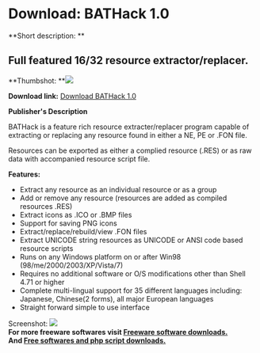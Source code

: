 # Download: BATHack 1.0

**Short description: **

## Full featured 16/32 resource extractor/replacer.

  
**Thumbshot: **![](http://www.freewarefiles.com/screenshot/bathack_md.jpg)   
  
**Download link:** [Download BATHack 1.0](http://freesoftwares.boysofts.com/BATHack_program_64895.html)  
  

**Publisher's Description**  
  

BATHack is a feature rich resource extracter/replacer program capable of
extracting or replacing any resource found in either a NE, PE or .FON file.

Resources can be exported as either a complied resource (.RES) or as raw data
with accompanied resource script file.

**Features:**

  * Extract any resource as an individual resource or as a group 
  * Add or remove any resource (resources are added as compiled resources .RES) 
  * Extract icons as .ICO or .BMP files 
  * Support for saving PNG icons 
  * Extract/replace/rebuild/view .FON files 
  * Extract UNICODE string resources as UNICODE or ANSI code based resource scripts 
  * Runs on any Windows platform on or after Win98 (98/me/2000/2003/XP/Vista/7) 
  * Requires no additional software or O/S modifications other than Shell 4.71 or higher 
  * Complete multi-lingual support for 35 different languages including: Japanese, Chinese(2 forms), all major European languages 
  * Straight forward simple to use interface 

  
  
Screenshot: ![](http://www.freewarefiles.com/screenshot/bathack.jpg)  
**For more freeware softwares visit [Freeware software downloads.](http://freesoftwares.boysofts.com/)**   
**And [Free softwares and php script downloads.](http://www.boysofts.com/)**

